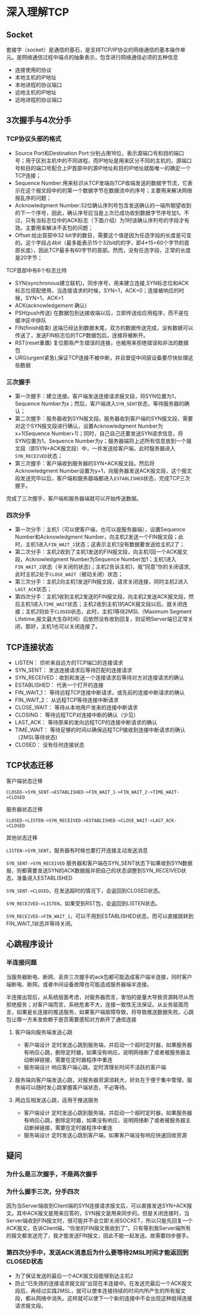 # 深入理解TCP

## Socket

套接字（socket）是通信的基石，是支持TCP/IP协议的网络通信的基本操作单元。是网络通信过程中端点的抽象表示，包含进行网络通信必须的五种信息

- 连接使用的协议
- 本地主机的IP地址
- 本地进程的协议端口
- 远地主机的IP地址
- 远地进程的协议端口

## 3次握手与4次分手

### TCP协议头部的格式

- Source Port和Destination Port:分别占用16位，表示源端口号和目的端口号；用于区别主机中的不同进程，而IP地址是用来区分不同的主机的，源端口号和目的端口号配合上IP首部中的源IP地址和目的IP地址就能唯一的确定一个TCP连接；
- Sequence Number:用来标识从TCP发端向TCP收端发送的数据字节流，它表示在这个报文段中的的第一个数据字节在数据流中的序号；主要用来解决网络报乱序的问题；
- Acknowledgment Number:32位确认序列号包含发送确认的一端所期望收到的下一个序号，因此，确认序号应当是上次已成功收到数据字节序号加1。不过，只有当标志位中的ACK标志（下面介绍）为1时该确认序列号的字段才有效。主要用来解决不丢包的问题；
- Offset:给出首部中32 bit字的数目，需要这个值是因为任选字段的长度是可变的。这个字段占4bit（最多能表示15个32bit的的字，即4*15=60个字节的首部长度），因此TCP最多有60字节的首部。然而，没有任选字段，正常的长度是20字节；

TCP首部中有6个标志比特

- SYN(synchronous建立联机)，同步序号，用来建立连接,SYN标志位和ACK标志位搭配使用，当连接请求的时候，SYN=1，ACK=0；连接被响应的时候，SYN=1，ACK=1
- ACK(acknowledgement 确认)
- PSH(push传送) 在数据包到达接收端以后，立即传送给应用程序，而不是在缓冲区中排队
- FIN(finish结束) 送端已经达到数据末尾，双方的数据传送完成，没有数据可以传送了，发送FIN标志位的TCP数据包后，连接将被断开。
- RST(reset重置) 复位那些产生错误的连接，也被用来拒绝错误和非法的数据包
- URG(urgent紧急),保证TCP连接不被中断，并且督促中间层设备要尽快处理这些数据

### 三次握手

- 第一次握手：建立连接。客户端发送连接请求报文段，将SYN位置为1，Sequence Number为x；然后，客户端进入`SYN_SENT`状态，等待服务器的确认；
- 第二次握手：服务器收到SYN报文段。服务器收到客户端的SYN报文段，需要对这个SYN报文段进行确认，设置Acknowledgment Number为x+1(Sequence Number+1)；同时，自己自己还要发送SYN请求信息，将SYN位置为1，Sequence Number为y；服务器端将上述所有信息放到一个报文段（即SYN+ACK报文段）中，一并发送给客户端，此时服务器进入`SYN_RECEIVED`状态；
- 第三次握手：客户端收到服务器的SYN+ACK报文段。然后将Acknowledgment Number设置为y+1，向服务器发送ACK报文段，这个报文段发送完毕以后，客户端和服务器端都进入`ESTABLISHED`状态，完成TCP三次握手。

完成了三次握手，客户端和服务器端就可以开始传送数据。

### 四次分手

- 第一次分手：主机1（可以使客户端，也可以是服务器端），设置Sequence Number和Acknowledgment Number，向主机2发送一个FIN报文段；此时，主机1进入`FIN_WAIT_1`状态；这表示主机1没有数据要发送给主机2了；
- 第二次分手：主机2收到了主机1发送的FIN报文段，向主机1回一个ACK报文段，Acknowledgment Number为Sequence Number加1；主机1进入`FIN_WAIT_2`状态（半关闭的状态)；主机2告诉主机1，我“同意”你的关闭请求, 此时主机2处于`CLOSE_WAIT`（被动关闭）状态；
- 第三次分手：主机2向主机1发送FIN报文段，请求关闭连接，同时主机2进入`LAST_ACK`状态；
- 第四次分手：主机1收到主机2发送的FIN报文段，向主机2发送ACK报文段，然后主机1进入`TIME_WAIT`状态；主机2收到主机1的ACK报文段以后，就关闭连接；主机2则处于`CLOSED`状态，此时，主机1等待2MSL（Maximum Segment Lifetime,报文最大生存时间）后依然没有收到回复，则证明Server端已正常关闭，那好，主机1也可以关闭连接了。

## TCP连接状态

- LISTEN： 侦听来自远方的TCP端口的连接请求
- SYN_SENT： 发送连接请求后等待匹配的连接请求
- SYN_RECEIVED：收到和发送一个连接请求后等待对方对连接请求的确认
- ESTABLISHED： 代表一个打开的连接
- FIN_WAIT_1： 等待远程TCP连接中断请求，或先前的连接中断请求的确认
- FIN_WAIT_2： 从远程TCP等待连接中断请求
- CLOSE_WAIT： 等待从本地用户发来的连接中断请求
- CLOSING： 等待远程TCP对连接中断的确认（少见）
- LAST_ACK： 等待原来的发向远程TCP的连接中断请求的确认
- TIME_WAIT： 等待足够的时间以确保远程TCP接收到连接中断请求的确认（2MSL等待状态)
- CLOSED： 没有任何连接状态

## TCP状态迁移

客户端状态迁移

`CLOSED->SYN_SENT->ESTABLISHED->FIN_WAIT_1->FIN_WAIT_2->TIME_WAIT->CLOSED`

服务器状态迁移

`CLOSED->LISTEN->SYN_RECEIVED->ESTABLISHED->CLOSE_WAIT->LAST_ACK->CLOSED`

其他状态迁移

`LISTEN->SYN_SENT`，服务器有时候也要打开连接主动发送消息

`SYN_SENT->SYN_RECEIVED` 服务器和客户端在SYN_SENT状态下如果收到SYN数据报，则都需要发送SYN的ACK数据报并把自己的状态调整到SYN_RECEIVED状态，准备进入ESTABLISHED

`SYN_SENT->CLOSED`，在发送超时的情况下，会返回到CLOSED状态。

`SYN_RECEIVED->LISTEN`，如果受到RST包，会返回到LISTEN状态。

`SYN_RECEIVED->FIN_WAIT_1`，可以不用到ESTABLISHED状态，而可以直接跳转到FIN_WAIT_1状态并等待关闭。

## 心跳程序设计

### 半连接问题

当服务器断电、断网、丢弃三次握手的ack包都可能造成客户端半连接，同时客户端断电、断网，或者中间设备故障也可能造成服务器端半连接。

半连接出现后，从系统层面考虑，对服务器而言，害怕的是量大导致资源耗尽从而拒绝服务；对客户端而言，系统危害不大，连接一致性无法保证。从业务层面而言，如果是长连接的推送服务，如果客户端故障导致，将导致推送数据失败。心跳包让哪一方来发依赖于是否需要感知对方断开了通信连接

1. 客户端向服务端发送心跳

    - 客户端设计 定时发送心跳到服务端，并启动一个超时定时器，如果服务器有响应心跳，删除定时器，如果没有响应，说明网络断了或者被服务器主动断掉链接，需要在定时器程序中重连
    - 服务端设计 响应客户端心跳，定时清理长时间不活跃的客户端

1. 服务端向客户端发送心跳，对服务器资源消耗大，好处在于便于集中管理，服务端可以随时发心跳掌握客户端状态，不必等待。
1. 两边互相发送心跳，适用于推送服务

    - 客户端设计 定时发送心跳到服务端，并启动一个超时定时器，如果服务器有响应心跳，删除定时器，如果没有响应，说明网络断了或者被服务器主动断掉链接，需要在定时器程序中重连
    - 服务端设计 定时发送心跳到客户端，如果客户端没有响应快速回收资源

## 疑问

### 为什么是三次握手，不是两次握手

### 为什么握手三次，分手四次

因为当Server端收到Client端的SYN连接请求报文后，可以直接发送SYN+ACK报文。其中ACK报文是用来应答的，SYN报文是用来同步的。但是关闭连接时，当Server端收到FIN报文时，很可能并不会立即关闭SOCKET，所以只能先回复一个ACK报文，告诉Client端，"你发的FIN报文我收到了"。只有等到我Server端所有的报文都发送完了，我才能发送FIN报文，因此不能一起发送。故需要四步握手。

### 第四次分手中，发送ACK消息后为什么要等待2MSL时间才能返回到CLOSED状态

- 为了保证发送的最后一个ACK报文段能够到达主机2
- 防止“已失效的连接请求报文段”出现在本连接中。在发送完最后一个ACK报文段后，再经过实践2MSL，就可以使本连接持续的时间内所产生的所有报文段，都从网络中消失。这样就可以使下一个新的连接中不会出现这种就得连接请求报文段。